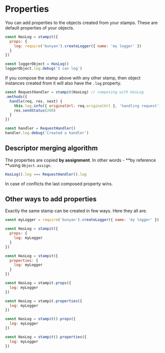 # Properties

You can add properties to the objects created from your stamps. These are default properties of your objects.

```javascript
const HasLog = stampit({
  props: {
    log: require('bunyan').createLogger({ name: 'my logger' })
  }
})

const loggerObject = HasLog()
loggerObject.log.debug('I can log')
```

If you compose the stamp above with any other stamp, then object instances created from it will also have the `.log` property.

```javascript
const RequestHandler = stampit(HasLog) // composing with HasLog
.methods({
  handle(req, res, next) {
    this.log.info({ originalUrl: req.originalUrl }, 'handling request') // using the .log
    res.sendStatus(200)
  }
})

const handler = RequestHandler()
handler.log.debug('Created a handler')
```

## Descriptor merging algorithm

The properties are copied **by assignment**. In other words - **by reference **using `Object.assign`.

```javascript
HasLog().log === RequestHandler().log
```

In case of conflicts the last composed property wins.

## Other ways to add properties

Exactly the same stamp can be created in few ways. Here they all are.

```javascript
const myLogger = require('bunyan').createLogger({ name: 'my logger' })

const HasLog = stampit({
  props: {
    log: myLogger
  }
})

const HasLog = stampit({
  properties: {
    log: myLogger
  }
})

const HasLog = stampit.props({
  log: myLogger
})

const HasLog = stampit.properties({
  log: myLogger
})

const HasLog = stampit().props({
  log: myLogger
})

const HasLog = stampit().properties({
  log: myLogger
})
```

